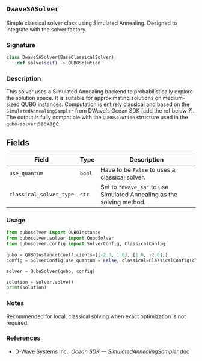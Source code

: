 ## `DwaveSASolver`

Simple classical solver class using Simulated Annealing. Designed to integrate with the solver factory.

### Signature
```python
class DwaveSASolver(BaseClassicalSolver):
    def solve(self) -> QUBOSolution
```

### Description
This solver uses a Simulated Annealing backend to probabilistically explore the solution space. It is suitable for approximating solutions on medium-sized QUBO instances. Computation is entirely classical and based on the `SimulatedAnnealingSampler` from DWave's Ocean SDK [add the ref below ?]. The output is fully compatible with the `QUBOSolution` structure used in the `qubo-solver` package.

## Fields

| Field                  | Type    | Description |
|------------------------|---------|-------------|
| `use_quantum`           | `bool`  | Have to be `False` to uses a classical solver. |
| `classical_solver_type` | `str`   | Set to `"dwave_sa"` to use Simulated Annealing as the solving method. |


### Usage
```python exec="on" source="material-block" html="1"
from qubosolver import QUBOInstance
from qubosolver.solver import QuboSolver
from qubosolver.config import SolverConfig, ClassicalConfig

qubo = QUBOInstance(coefficients=[[-2.0, 1.0], [1.0, -2.0]])
config = SolverConfig(use_quantum = False, classical=ClassicalConfig(classical_solver_type="dwave_sa"))

solver = QuboSolver(qubo, config)

solution = solver.solve()
print(solution)
```

### Notes
Recommended for local, classical solving when exact optimization is not required.

### References

- D-Wave Systems Inc., *Ocean SDK — SimulatedAnnealingSampler*
  [doc](https://docs.dwavequantum.com/en/latest/ocean/api_ref_samplers/)
